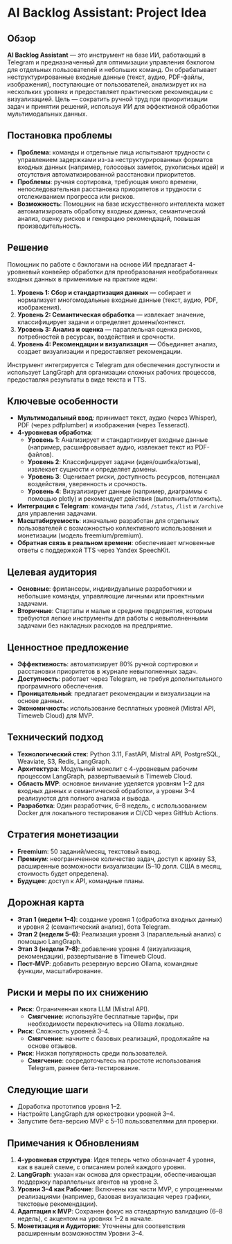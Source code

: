 
# AI Backlog Assistant: Project Idea

## Обзор
**AI Backlog Assistant** — это инструмент на базе ИИ, работающий в Telegram и предназначенный для оптимизации управления бэклогом для отдельных пользователей и небольших команд. Он обрабатывает неструктурированные входные данные (текст, аудио, PDF-файлы, изображения), поступающие от пользователей, анализирует их на нескольких уровнях и предоставляет практические рекомендации с визуализацией. Цель — сократить ручной труд при приоритизации задач и принятии решений, используя ИИ для эффективной обработки мультимодальных данных.

## Постановка проблемы
- **Проблема**: команды и отдельные лица испытывают трудности с управлением задержками из-за неструктурированных форматов входных данных (например, голосовых заметок, рукописных идей) и отсутствия автоматизированной расстановки приоритетов.
- **Проблемы**: ручная сортировка, требующая много времени, непоследовательная расстановка приоритетов и трудности с отслеживанием прогресса или рисков.
- **Возможность**: Помощник на базе искусственного интеллекта может автоматизировать обработку входных данных, семантический анализ, оценку рисков и генерацию рекомендаций, повышая производительность.

## Решение
Помощник по работе с бэклогами на основе ИИ предлагает 4-уровневый конвейер обработки для преобразования необработанных входных данных в применимые на практике идеи:
1. **Уровень 1: Сбор и стандартизация данных** — собирает и нормализует многомодальные входные данные (текст, аудио, PDF, изображения).
2. **Уровень 2: Семантическая обработка** — извлекает значение, классифицирует задачи и определяет домены/контекст.
3. **Уровень 3: Анализ и оценка** — параллельная оценка рисков, потребностей в ресурсах, воздействия и срочности.
4. **Уровень 4: Рекомендации и визуализация** — Объединяет анализ, создает визуализации и предоставляет рекомендации.

Инструмент интегрируется с Telegram для обеспечения доступности и использует LangGraph для организации сложных рабочих процессов, предоставляя результаты в виде текста и TTS.

## Ключевые особенности
- **Мультимодальный ввод**: принимает текст, аудио (через Whisper), PDF (через pdfplumber) и изображения (через Tesseract).
- **4-уровневая обработка**:
  - **Уровень 1**: Анализирует и стандартизирует входные данные (например, расшифровывает аудио, извлекает текст из PDF-файлов).
  - **Уровень 2**: Классифицирует задачи (идея/ошибка/отзыв), извлекает сущности и определяет домены.
  - **Уровень 3**: Оценивает риски, доступность ресурсов, потенциал воздействия, уверенность и срочность.
  - **Уровень 4**: Визуализирует данные (например, диаграммы с помощью plotly) и рекомендует действия (выполнить/отложить).
- **Интеграция с Telegram**: команды типа `/add`, `/status`, `/list` и `/archive` для управления задачами.
- **Масштабируемость**: изначально разработан для отдельных пользователей с возможностью коллективного использования и монетизации (модель freemium/premium).
- **Обратная связь в реальном времени**: обеспечивает мгновенные ответы с поддержкой TTS через Yandex SpeechKit.

## Целевая аудитория
- **Основные**: фрилансеры, индивидуальные разработчики и небольшие команды, управляющие личными или проектными задачами.
- **Вторичные**: Стартапы и малые и средние предприятия, которым требуются легкие инструменты для работы с невыполненными задачами без накладных расходов на предприятие.

## Ценностное предложение
- **Эффективность**: автоматизирует 80% ручной сортировки и расстановки приоритетов в журнале невыполненных задач.
- **Доступность**: работает через Telegram, не требуя дополнительного программного обеспечения.
- **Проницательный**: предлагает рекомендации и визуализации на основе данных.
- **Экономичность**: использование бесплатных уровней (Mistral API, Timeweb Cloud) для MVP.

## Технический подход
- **Технологический стек**: Python 3.11, FastAPI, Mistral API, PostgreSQL, Weaviate, S3, Redis, LangGraph.
- **Архитектура**: Модульный монолит с 4-уровневым рабочим процессом LangGraph, развертываемый в Timeweb Cloud.
- **Область MVP**: основное внимание уделяется уровням 1–2 для входных данных и семантической обработки, а уровни 3–4 реализуются для полного анализа и вывода.
- **Разработка**: Один разработчик, 6–8 недель, с использованием Docker для локального тестирования и CI/CD через GitHub Actions.

## Стратегия монетизации
- **Freemium**: 50 заданий/месяц, текстовый вывод.
- **Премиум**: неограниченное количество задач, доступ к архиву S3, расширенные возможности визуализации (5–10 долл. США в месяц, стоимость будет определена).
- **Будущее**: доступ к API, командные планы.

## Дорожная карта
- **Этап 1 (недели 1–4)**: создание уровня 1 (обработка входных данных) и уровня 2 (семантический анализ), бота Telegram.
- **Этап 2 (недели 5–6)**: Реализация уровня 3 (параллельный анализ) с помощью LangGraph.
- **Этап 3 (недели 7–8)**: добавление уровня 4 (визуализация, рекомендации), развертывание в Timeweb Cloud.
- **Пост-MVP**: добавить резервную версию Ollama, командные функции, масштабирование.

## Риски и меры по их снижению
- **Риск**: Ограниченная квота LLM (Mistral API).
  - **Смягчение**: используйте бесплатные тарифы, при необходимости переключитесь на Ollama локально.
- **Риск**: Сложность уровней 3–4.
  - **Смягчение**: начните с базовых реализаций, продолжайте на основе отзывов.
- **Риск**: Низкая популярность среди пользователей.
  - **Смягчение**: сосредоточьтесь на простоте использования Telegram, раннее бета-тестирование.

## Следующие шаги
- Доработка прототипов уровня 1–2.
- Настройте LangGraph для оркестровки уровней 3–4.
- Запустите бета-версию MVP с 5–10 пользователями для проверки.

## Примечания к Обновлениям
1. **4-уровневая структура**: Идея теперь четко обозначает 4 уровня, как в вашей схеме, с описанием ролей каждого уровня.
2. **LangGraph**: указан как основа для оркестрации, обеспечивающая поддержку параллельных агентов на уровне 3.
3. **Уровни 3–4 как Рабочие**: Включены как части MVP, с упрощенными реализациями (например, базовая визуализация через графики, текстовые рекомендации).
4. **Адаптация к MVP**: Сохранен фокус на стандартную валидацию (6–8 недель), с акцентом на уровнях 1–2 в начале.
5. **Монетизация и Аудитория**: Уточнены для соответствия расширенным возможностям Уровни 3–4.
